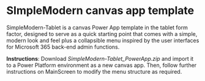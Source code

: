# SImpleModern canvas app template

SimpleModern-Tablet is a canvas Power App template in the tablet form factor, designed to serve as a quick starting point that comes with a simple, modern look and feel plus a collapsible menu inspired by the user interfaces for Microsoft 365 back-end admin functions.

**Instructions**: Download *SimpleModern-Tablet_PowerApp.zip* and import it to a Power Platform environment as a new canvas app. Then, follow further instructions on MainScreen to modify the menu structure as required.
